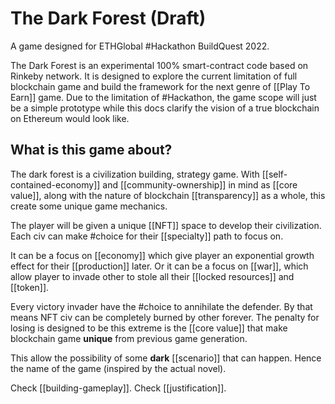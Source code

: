 # The Dark Forest (Draft)

A game designed for ETHGlobal #Hackathon BuildQuest 2022.

The Dark Forest is an experimental 100% smart-contract code based on Rinkeby network.
It is designed to explore the current limitation of full blockchain game and build the framework for the next genre of [[Play To Earn]] game.
Due to the limitation of #Hackathon, the game scope will just be a simple prototype while this docs clarify the vision of a true blockchain on Ethereum would look like.

## What is this game about?

The dark forest is a civilization building, strategy game. With [[self-contained-economy]] and [[community-ownership]] in mind as [[core value]], along with the nature of blockchain [[transparency]] as a whole, this create some unique game mechanics.

The player will be given a unique [[NFT]] space to develop their civilization.
Each civ can make #choice for their [[specialty]] path to focus on.

It can be a focus on [[economy]] which give player an exponential growth effect for their [[production]] later.
Or it can be a focus on [[war]], which allow player to invade other to stole all their [[locked resources]] and [[token]].

Every victory invader have the #choice to annihilate the defender. By that means NFT civ can be completely burned by other forever.
The penalty for losing is designed to be this extreme is the [[core value]] that make blockchain game **unique** from previous game generation.

This allow the possibility of some **dark** [[scenario]] that can happen. Hence the name of the game (inspired by the actual novel).

Check [[building-gameplay]].
Check [[justification]].
